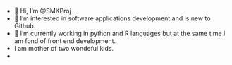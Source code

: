 - 👋 Hi, I’m @SMKProj
- 👀 I’m interested in software applications development and is new to Github.
- 🌱 I’m currently working in python and R languages but at the same time I am fond of front end development.
- I am mother of two wondeful kids.
- 

<!---
SMKProj/SMKProj is a ✨ special ✨ repository because its `README.md` (this file) appears on your GitHub profile.
You can click the Preview link to take a look at your changes.
--->

